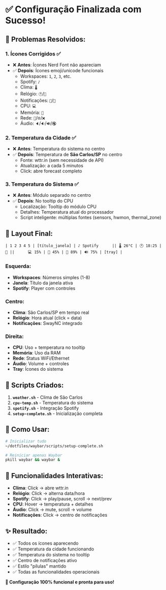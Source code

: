 # ✅ Configuração Finalizada com Sucesso!

## 🎯 **Problemas Resolvidos:**

### 1. **Ícones Corrigidos** ✅
- ❌ **Antes**: Ícones Nerd Font não apareciam
- ✅ **Depois**: Ícones emoji/unicode funcionais
  - Workspaces: `1`, `2`, `3`, etc.
  - Spotify: `♪`
  - Clima: `🌡️`
  - Relógio: `🕐`/`📅`
  - Notificações: `🔔`/`🔴`
  - CPU: `💻`
  - Memória: `🧠`
  - Rede: `📶`/`🌐`/`❌`
  - Áudio: `🔈`/`🔉`/`🔊`/`🔇`

### 2. **Temperatura da Cidade** ✅
- ❌ **Antes**: Temperatura do sistema no centro
- ✅ **Depois**: Temperatura de **São Carlos/SP** no centro
  - Fonte: wttr.in (sem necessidade de API)
  - Atualização: a cada 5 minutos
  - Click: abre forecast completo

### 3. **Temperatura do Sistema** ✅
- ❌ **Antes**: Módulo separado no centro
- ✅ **Depois**: No tooltip do CPU
  - Localização: Tooltip do módulo CPU
  - Detalhes: Temperatura atual do processador
  - Script inteligente: múltiplas fontes (sensors, hwmon, thermal_zone)

## 🎨 **Layout Final:**

```
| 1 2 3 4 5 | [título_janela] | ♪ Spotify      || 🌡️ 26°C | 🕐 18:25 | 🔔 ||      💻 15% | 🧠 45% | 📶 89% | 🔊 75% | [tray] |
```

### **Esquerda:**
- **Workspaces**: Números simples (1-8)
- **Janela**: Título da janela ativa
- **Spotify**: Player com controles

### **Centro:**
- **Clima**: São Carlos/SP em tempo real
- **Relógio**: Hora atual (click = data)
- **Notificações**: SwayNC integrado

### **Direita:**
- **CPU**: Uso + temperatura no tooltip
- **Memória**: Uso da RAM
- **Rede**: Status WiFi/Ethernet
- **Áudio**: Volume + controles
- **Tray**: Ícones do sistema

## 🔧 **Scripts Criados:**

1. **`weather.sh`** - Clima de São Carlos
2. **`cpu-temp.sh`** - Temperatura do sistema
3. **`spotify.sh`** - Integração Spotify
4. **`setup-complete.sh`** - Inicialização completa

## 🚀 **Como Usar:**

```bash
# Inicializar tudo
~/dotfiles/waybar/scripts/setup-complete.sh

# Reiniciar apenas Waybar
pkill waybar && waybar &
```

## 🎯 **Funcionalidades Interativas:**

- **Clima**: Click → abre wttr.in
- **Relógio**: Click → alterna data/hora
- **Spotify**: Click → play/pause, scroll → next/prev
- **CPU**: Hover → temperatura + detalhes
- **Áudio**: Click → mute, scroll → volume
- **Notificações**: Click → centro de notificações

## ✨ **Resultado:**
- ✅ Todos os ícones aparecendo
- ✅ Temperatura da cidade funcionando
- ✅ Temperatura do sistema no tooltip
- ✅ Centro de notificações ativo
- ✅ Estilo "pílulas" mantido
- ✅ Todas as funcionalidades operacionais

**🎉 Configuração 100% funcional e pronta para uso!**
